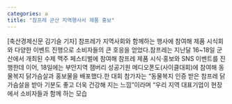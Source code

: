 ```yaml
---
categories: a
title: "참프레 군산 지역행사서 제품 홍보"
---
```

[축산경제신문 김기슬 기자] 참프레가 지역사회와 함께하는 행사에 참여해 제품 시식회와 다양한 이벤트 진행으로 소비자들의 큰 호응을 얻었다.참프레는 지난달 16~18일 군산에서 개최된 수제 맥주 페스티벌에 참여해 참프레 제품 시식·홍보와 SNS 이벤트를 진행한데 이어, 18일에는 부안지역 잼버리 성공기원 메디오폰도(사이클대회)에 참여해 동물복지 닭가슴살과 홍보물을 배포했다.한 대회 참가자는 “동물복지 인증 받은 참프레 닭가슴살을 받아 기분도 좋고 더욱 건강해 지는 느낌”이라며 “우리 지역 대표기업이 현장에서 소비자들과 함께 하는 모습
